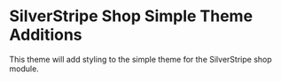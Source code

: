 # SilverStripe Shop Simple Theme Additions

This theme will add styling to the simple theme for the SilverStripe shop module.

